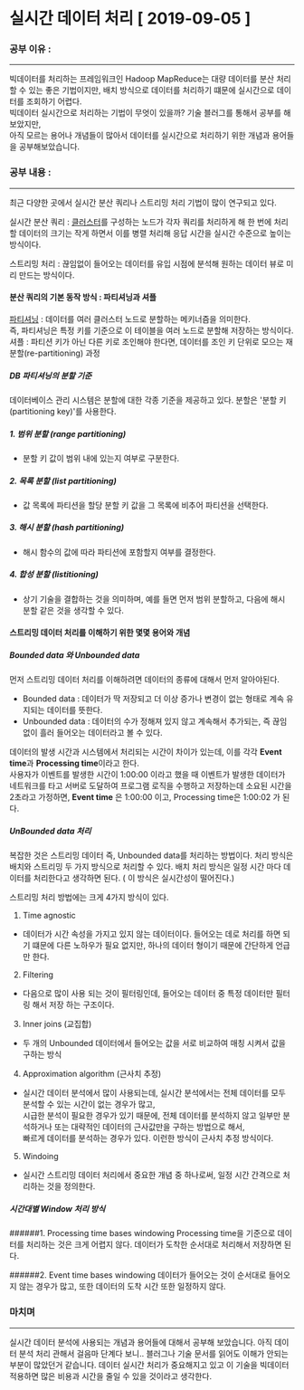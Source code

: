 # 실시간 데이터 처리 [ 2019-09-05 ]

### 공부 이유 : 
-------------------------

빅데이터를 처리하는 프레임워크인 Hadoop MapReduce는 대량 데이터를 분산 처리할 수 있는 좋은 기법이지만,
배치 방식으로 데이터를 처리하기 떄문에 실시간으로 데이터를 조회하기 어렵다.<br>
빅데이터 실시간으로 처리하는 기법이 무엇이 있을까? 기술 블러그를 통해서 공부를 해보았지만,<br>
아직 모르는 용어나 개념들이 많아서 데이터를 실시간으로 처리하기 위한 개념과 용어들을 공부해보았습니다. 



### 공부 내용 :
-------------------------

최근 다양한 곳에서 실시간 분산 쿼리나 스트리밍 처리 기법이 많이 연구되고 있다.<br>

실시간 분산 쿼리 : [클러스터][1]를 구성하는 노드가 각자 쿼리를 처리하게 해 한 번에 처리할 데이터의 크기는 작게 하면서 
이를 병렬 처리해 응답 시간을 실시간 수준으로 높이는 방식이다.

스트리밍 처리 : 끊임없이 들어오는 데이터를 유입 시점에 분석해 원하는 데이터 뷰로 미리 만드는 방식이다.

#### 분산 쿼리의 기본 동작 방식 : 파티셔닝과 셔플
[파티셔닝][2] : 데이터를 여러 클러스터 노드로 분할하는 메키너즘을 의미한다.<br>
즉, 파티셔닝은 특정 키를 기준으로 이 테이블을 여러 노드로 분할해 저장하는 방식이다.<br>
셔플 : 파티션 키가 아닌 다른 키로 조인해야 한다면, 데이터를 조인 키 단위로 모으는 재분할(re-partitioning) 과정


##### DB 파티셔닝의 분할 기준
데이터베이스 관리 시스템은 분할에 대한 각종 기준을 제공하고 있다. 분할은 '분할 키(partitioning key)'를 사용한다.

##### 1. 범위 분할 (range partitioning) 
 - 분할 키 값이 범위 내에 있는지 여부로 구분한다.

##### 2. 목록 분할 (list partitioning) 
 - 값 목록에 파티션을 할당 분할 키 값을 그 목록에 비추어 파티션을 선택한다.

##### 3. 해시 분할 (hash partitioning) 
 - 해시 함수의 값에 따라 파티션에 포함할지 여부를 결정한다.
 
##### 4. 합성 분할 (listitioning) 
 - 상기 기술을 결합하는 것을 의미하며, 예를 들면 먼저 범위 분할하고, 다음에 해시 분할 같은 것을 생각할 수 있다.
 


#### 스트리밍 데이터 처리를 이해하기 위한 몇몇 용어와 개념

##### Bounded data 와 Unbounded data
먼저 스트리밍 데이터 처리를 이해하려면 데이터의 종류에 대해서 먼저 알아야된다.
 - Bounded data : 데이터가 딱 저장되고 더 이상 증가나 변경이 없는 형태로 계속 유지되는 데이터를 뜻한다.
 - Unbounded data : 데이터의 수가 정해져 있지 않고 계속해서 추가되는, 즉 끊임 없이 흘러 들어오는 데이터라고 볼 수 있다.
 
데이터의 발생 시간과 시스템에서 처리되는 시간이 차이가 있는데, 이를 각각 <strong>Event time</strong>과 <strong>Processing time</strong>이라고 한다.<br>
사용자가 이벤트를 발생한 시간이 1:00:00 이라고 했을 때 이벤트가 발생한 데이터가 네트워크를 타고 서버로 도달하여 프로그램 로직을 수행하고 저장하는데 
소요된 시간을 2초라고 가정하면, <strong>Event time</strong> 은 1:00:00 이고, <string>Processing time</strong>은 1:00:02 가 된다.

##### UnBounded data 처리
복잡한 것은 스트리밍 데이터 즉, Unbounded data를 처리하는 방법이다. 처리 방식은 배치와 스트리밍 두 가지 방식으로 처리할 수 있다.
배치 처리 방식은 일정 시간 마다 데이터를 처리한다고 생각하면 된다. ( 이 방식은 실시간성이 떨어진다.)

스트리밍 처리 방법에는 크게 4가지 방식이 있다.

1. Time agnostic
  - 데이터가 시간 속성을 가지고 있지 않는 데이터이다. 들어오는 데로 처리를 하면 되기 떄문에 다른 노하우가 필요 없지만, 하나의 데이터 형이기 때문에 간단하게 언급만 한다.

2. Filtering
  - 다음으로 많이 사용 되는 것이 필터링인데, 들어오는 데이터 중 특정 데이터만 필터링 해서 저장 하는 구조이다.
  
3. Inner joins (교집합)
  - 두 개의 Unbounded 데이터에서 들어오는 값을 서로 비교하여 매칭 시켜서 값을 구하는 방식

4. Approximation algorithm (근사치 추정)
  - 실시간 데이터 분석에서 많이 사용되는데, 실시간 분석에서는 전체 데이터를 모두 분석할 수 있는 시간이 없는 경우가 많고, <br>
 시급한 분석이 필요한 경우가 있기 때문에, 전체 데이터를 분석하지 않고 일부만 분석하거나 또는 대략적인 데이터의 근사값만을 구하는 방법으로 해서,<br>
 빠르게 데이터를 분석하는 경우가 있다. 이런한 방식이 근사치 추정 방식이다.

5. Windoing
  - 실시간 스트리밍 데이터 처리에서 중요한 개념 중 하나로써, 일정 시간 간격으로 처리하는 것을 정의한다.

##### 시간대별 Window 처리 방식

######1. Processing time bases windowing
Processing time을 기준으로 데이터를 처리하는 것은 크게 어렵지 않다. 데이터가 도착한 순서대로 처리해서 저장하면 된다.

######2. Event time bases windowing
데이터가 들어오는 것이 순서대로 들어오지 않는 경우가 많고, 또한 데이터의 도착 시간 또한 일정하지 않다.



### 마치며
----------------------------
실시간 데이터 분석에 사용되는 개념과 용어들에 대해서 공부해 보았습니다.
아직 데이터 분석 처리 관해서 걸음마 단계다 보니.. 블러그나 기술 문서를 읽어도 이해가 안되는 부분이 많았던거 같습니다.
데이터 실시간 처리가 중요해지고 있고 이 기술을 빅데이터 적용하면 많은 비용과 시간을 줄일 수 있을 것이라고 생각한다.






[1]:https://3dmpengines.tistory.com/1914 "여러 대의 컴퓨터를 네트워크를 통해 연결하여 하나의 단일 컴퓨터처럼 동작하도록 제작한 컴퓨터를 말한다."
[2]:https://gmlwjd9405.github.io/2018/09/24/db-partitioning.html
